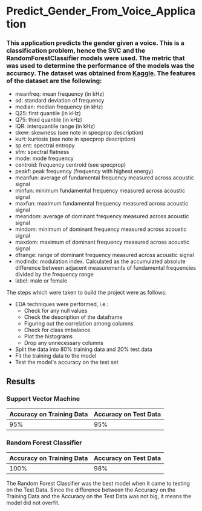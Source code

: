 # Predict_Gender_From_Voice_Application
### This application predicts the gender given a voice. This is a classification problem, hence the SVC and the RandomForestClassifier models were used. The metric that was used to determine the performance of the models was the accuracy. The dataset was obtained from [Kaggle]('https://www.kaggle.com/primaryobjects/voicegender?select=voice.csv'). The features of the dataset are the following:
- meanfreq: mean frequency (in kHz)
- sd: standard deviation of frequency
- median: median frequency (in kHz)
- Q25: first quantile (in kHz)
- Q75: third quantile (in kHz)
- IQR: interquantile range (in kHz)
- skew: skewness (see note in specprop description)
- kurt: kurtosis (see note in specprop description)
- sp.ent: spectral entropy
- sfm: spectral flatness
- mode: mode frequency
- centroid: frequency centroid (see specprop)
- peakf: peak frequency (frequency with highest energy)
- meanfun: average of fundamental frequency measured across acoustic signal
- minfun: minimum fundamental frequency measured across acoustic signal
- maxfun: maximum fundamental frequency measured across acoustic signal
- meandom: average of dominant frequency measured across acoustic signal
- mindom: minimum of dominant frequency measured across acoustic signal
- maxdom: maximum of dominant frequency measured across acoustic signal
- dfrange: range of dominant frequency measured across acoustic signal
- modindx: modulation index. Calculated as the accumulated absolute difference between adjacent measurements of fundamental frequencies divided by the frequency range
- label: male or female

The steps which were taken to build the project were as follows:
- EDA techniques were performed, i.e.:
  - Check for any null values
  - Check the description of the dataframe
  - Figuring out the correlation among columns
  - Check for class imbalance
  - Plot the histograms
  - Drop any unnecessary columns
- Split the data into 80% training data and 20% test data
- Fit the training data to the model
- Test the model's accuracy on the test set

## Results
### Support Vector Machine
| Accuracy on Training Data | Accuracy on Test Data
| ------------------------- | ---------------------
| 95%                       | 95%

### Random Forest Classifier
| Accuracy on Training Data | Accuracy on Test Data
| ------------------------- | ---------------------
| 100%                       | 98%

The Random Forest Classifier was the best model when it came to testing on the Test Data. Since the difference between the Accuracy on the Training Data and the Accuracy on the Test Data was not big, it means the model did not overfit.

